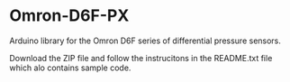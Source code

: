 # Omron-D6F-PX
Arduino library for the Omron D6F series of differential pressure sensors.

Download the ZIP file and follow the instrucitons in the README.txt file which alo contains sample code.
